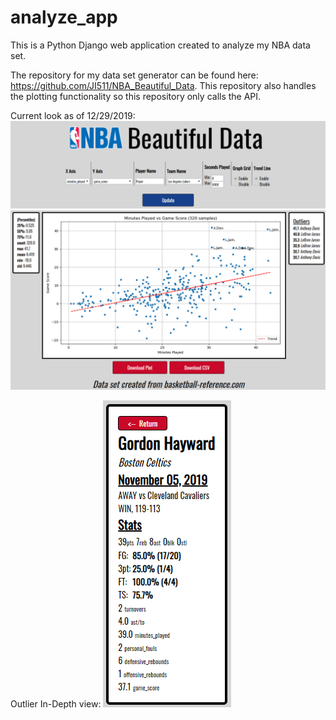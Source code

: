 # analyze_app

This is a Python Django web application created to analyze my NBA data set.

The repository for my data set generator can be found here: https://github.com/JI511/NBA_Beautiful_Data. This repository
 also handles the plotting functionality so this repository only calls the API.

Current look as of 12/29/2019:
![current](https://github.com/JI511/analyze_app/blob/master/extra/snips/12_29_snip_1.png)
![current](https://github.com/JI511/analyze_app/blob/master/extra/snips/12_29_snip_2.png)

Outlier In-Depth view:
![current](https://github.com/JI511/analyze_app/blob/master/extra/snips/12_29_outlier_data_box.png)